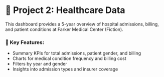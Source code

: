 # 🏥 Project 2: Healthcare Data

This dashboard provides a 5-year overview of hospital admissions, billing, and patient conditions at Farker Medical Center (Fiction).

### 📌 Key Features:
- Summary KPIs for total admissions, patient gender, and billing
- Charts for medical condition frequency and billing cost
- Filters by year and gender
- Insights into admission types and insurer coverage
